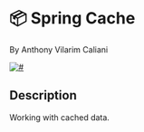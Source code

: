 # 📦 Spring Cache
By Anthony Vilarim Caliani

[![#](https://img.shields.io/badge/licence-MIT-blue.svg)](#)

## Description
Working with cached data.
